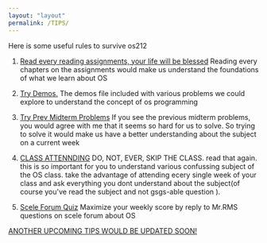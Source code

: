 ```yaml
---
layout: "layout"
permalink: /TIPS/
---
```


Here is some useful rules to survive os212

1. [Read every reading assignments, your life will be blessed](#) 
Reading every chapters on the assignments would make us understand the foundations of what we learn about OS

2. [Try Demos.](#)
The demos file included with various problems we could explore to understand the concept of os programming

3. [Try Prev Midterm Problems](#)
If you see the previous midterm problems, you would agree with me that it seems so hard for us to solve. So trying to solve it would make us have a better understanding about the subject on a current week

4. [CLASS ATTENNDING](#)
DO, NOT, EVER, SKIP THE CLASS. read that again. this is so important for you to understand various confussing subject of the OS class. take the advantage of attending ecery single week  of your class and ask everything you dont understand about the subject(of course you've read the subject and not gsgs-able question ).

4. [Scele Forum Quiz](#)
Maximize your weekly score by reply to Mr.RMS questions on scele forum about OS 




[ANOTHER UPCOMING TIPS WOULD BE UPDATED SOON!](#)
